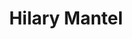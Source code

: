 ---
title: Hilary Mantel
author_slug: hilary_mantel
wikipedia_url: https://en.wikipedia.org/wiki/Hilary_Mantel
layout: author
---